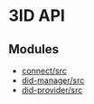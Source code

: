 # 3ID API

## Modules

- [connect/src](modules/connect_src.md)
- [did-manager/src](modules/did_manager_src.md)
- [did-provider/src](modules/did_provider_src.md)
